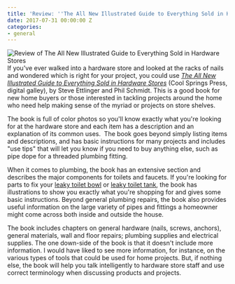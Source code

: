 ```yaml
---
title: 'Review: ''The All New Illustrated Guide to Everything Sold in Hardware Stores'''
date: 2017-07-31 00:00:00 Z
categories:
- general
---
```


![Review of The All New Illustrated Guide to Everything Sold in Hardware Stores](images/61yflHqWLyL-245x300.jpg)If you've ever walked into a hardware store and looked at the racks of nails and wondered which is right for your project, you could use [_The All New Illustrated Guide to Everything Sold in Hardware Stores_](http://amzn.to/2vlV7cJ) (Cool Springs Press, digital galley), by Steve Ettlinger and Phil Schmidt. This is a good book for new home buyers or those interested in tackling projects around the home who need help making sense of the myriad or projects on store shelves.

The book is full of color photos so you'll know exactly what you're looking for at the hardware store and each item has a description and an explanation of its common uses.  The book goes beyond simply listing items and descriptions, and has basic instructions for many projects and includes "use tips" that will let you know if you need to buy anything else, such as pipe dope for a threaded plumbing fitting.

When it comes to plumbing, the book has an extensive section and describes the major components for toilets and faucets. If you're looking for parts to fix your [leaky toilet bowl](http://fixatoilet.com/leaky-toilet-bowl/) or [leaky toilet tank](http://fixatoilet.com/leaky-toilet-water-under-tank/), the book has illustrations to show you exactly what you're shopping for and gives some basic instructions. Beyond general plumbing repairs, the book also provides useful information on the large variety of pipes and fittings a homeowner might come across both inside and outside the house.

The book includes chapters on general hardware (nails, screws, anchors), general materials, wall and floor repairs; plumbing supplies and electrical supplies. The one down-side of the book is that it doesn't include more information. I would have liked to see more information, for instance, on the various types of tools that could be used for home projects. But, if nothing else, the book will help you talk intelligently to hardware store staff and use correct terminology when discussing products and projects.
